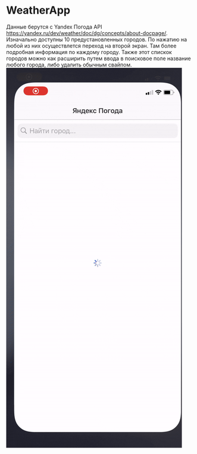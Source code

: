 # WeatherApp
Данные берутся с Yandex Погода API https://yandex.ru/dev/weather/doc/dg/concepts/about-docpage/.
Изначально доступны 10 предустановленных городов. По нажатию на любой из них осуществлется переход на второй экран. Там более подробная информация по каждому городу.
Также этот спискок городов можно как расширить путем ввода в поисковое поле название любого города, либо удалить обычным свайпом.
![alt-text](https://github.com/eni1396/WeatherApp/blob/main/weather.gif)
